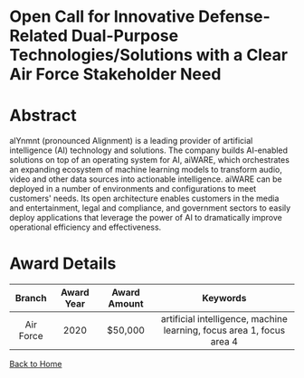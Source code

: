 
Open Call for Innovative Defense-Related Dual-Purpose Technologies/Solutions with a Clear Air Force Stakeholder Need
====================================================================================================================

# Abstract


alYnmnt (pronounced Alignment) is a leading provider of artificial intelligence (AI) technology and solutions. The company builds AI-enabled solutions on top of an operating system for AI, aiWARE, which orchestrates an expanding ecosystem of machine learning models to transform audio, video and other data sources into actionable intelligence. aiWARE can be deployed in a number of environments and configurations to meet customers' needs. Its open architecture enables customers in the media and entertainment, legal and compliance, and government sectors to easily deploy applications that leverage the power of AI to dramatically improve operational efficiency and effectiveness.  

# Award Details

|Branch|Award Year|Award Amount|Keywords|
| :---: | :---: | :---: | :---: |
|Air Force|2020|$50,000|artificial intelligence, machine learning, focus area 1, focus area 4|
  
  


[Back to Home](https://github.com/chrischow/dod_sbir_awards/DJ/#1673)